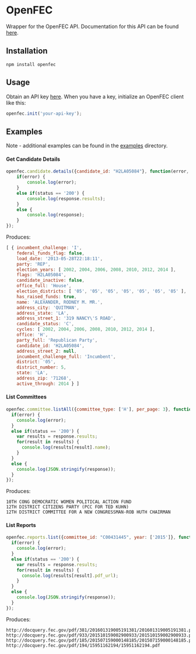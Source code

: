 # OpenFEC

Wrapper for the OpenFEC API. Documentation for this API can be found [here](https://api.open.fec.gov/developers).

## Installation

```
npm install openfec
```

## Usage

Obtain an API key [here](https://api.data.gov/signup/). When you have a key, initialize an OpenFEC client like this:

```javascript
openfec.init('your-api-key');
```

## Examples

Note - additional examples can be found in the [examples](examples) directory.

#### Get Candidate Details

```javascript
openfec.candidate.details({candidate_id: "H2LA05084"}, function(error, status, response) {
	if(error) {
		console.log(error);
	}
	else if(status == '200') {
		console.log(response.results);
	}
	else {
		console.log(response);
	}
});
```

Produces:

```javascript
[ { incumbent_challenge: 'I',
    federal_funds_flag: false,
    load_date: '2013-05-28T22:18:11',
    party: 'REP',
    election_years: [ 2002, 2004, 2006, 2008, 2010, 2012, 2014 ],
    flags: 'H2LA05084',
    candidate_inactive: false,
    office_full: 'House',
    election_districts: [ '05', '05', '05', '05', '05', '05', '05' ],
    has_raised_funds: true,
    name: 'ALEXANDER, RODNEY M. MR.',
    address_city: 'QUITMAN',
    address_state: 'LA',
    address_street_1: '319 NANCY\'S ROAD',
    candidate_status: 'C',
    cycles: [ 2002, 2004, 2006, 2008, 2010, 2012, 2014 ],
    office: 'H',
    party_full: 'Republican Party',
    candidate_id: 'H2LA05084',
    address_street_2: null,
    incumbent_challenge_full: 'Incumbent',
    district: '05',
    district_number: 5,
    state: 'LA',
    address_zip: '71268',
    active_through: 2014 } ]

```

#### List Committees

```javascript
openfec.committee.listAll({committee_type: ['H'], per_page: 3}, function(error, status, response) {
  if(error) {
    console.log(error);
  }
  else if(status == '200') {
    var results = response.results;
    for(result in results) {
      console.log(results[result].name);
    }
  }
  else {
    console.log(JSON.stringify(response));
  }
});
```
Produces:

```
10TH CONG DEMOCRATIC WOMEN POLITICAL ACTION FUND
12TH DISTRICT CITIZENS PARTY (PCC FOR TED KUHN)
12TH DISTRICT COMMITTEE FOR A NEW CONGRESSMAN-ROB HUTH CHAIRMAN
```

#### List Reports

```javascript
openfec.reports.list({committee_id: "C00431445", year: ['2015']}, function(error, status, response) {
  if(error) {
    console.log(error);
  }
  else if(status == '200') {
    var results = response.results;
    for(result in results) {
      console.log(results[result].pdf_url);
    }
  }
  else {
    console.log(JSON.stringify(response));
  }
});
```

Produces:

```
http://docquery.fec.gov/pdf/381/201601319005191381/201601319005191381.pdf
http://docquery.fec.gov/pdf/933/201510159002900933/201510159002900933.pdf
http://docquery.fec.gov/pdf/185/201507159000148185/201507159000148185.pdf
http://docquery.fec.gov/pdf/194/15951162194/15951162194.pdf
```
